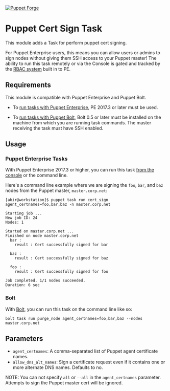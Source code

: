 [![Puppet Forge](https://img.shields.io/puppetforge/v/maju6406/cert_sign.svg)](https://forge.puppetlabs.com/maju6406/cert_sign)

# Puppet Cert Sign Task

This module adds a Task for perform puppet cert signing.

For Puppet Enterprise users, this means you can allow users or admins to sign nodes without giving them SSH access to your Puppet master! The ability to run this task remotely or via the Console is gated and tracked by the [RBAC system](https://puppet.com/docs/pe/2017.3/rbac/managing_access.html) built in to PE.

## Requirements

This module is compatible with Puppet Enterprise and Puppet Bolt.

* To [run tasks with Puppet Enterprise](https://puppet.com/docs/pe/2017.3/orchestrator/running_tasks.html), PE 2017.3 or later must be used.

* To [run tasks with Puppet Bolt](https://puppet.com/docs/bolt/0.x/running_tasks_and_plans_with_bolt.html), Bolt 0.5 or later must be installed on the machine from which you are running task commands. The master receiving the task must have SSH enabled.

## Usage

### Puppet Enterprise Tasks

With Puppet Enterprise 2017.3 or higher, you can run this task [from the console](https://puppet.com/docs/pe/2017.3/orchestrator/running_tasks_in_the_console.html) or the command line.

Here's a command line example where we are signing the `foo`, `bar`, and `baz` nodes from the Puppet master, `master.corp.net`:

```shell
[abir@workstation]$ puppet task run cert_sign agent_certnames=foo,bar,baz -n master.corp.net

Starting job ...
New job ID: 24
Nodes: 1

Started on master.corp.net ...
Finished on node master.corp.net
  bar :
    result : Cert successfully signed for bar

  baz :
    result : Cert successfully signed for baz

  foo :
    result : Cert successfully signed for foo

Job completed. 1/1 nodes succeeded.
Duration: 6 sec
```

### Bolt

With [Bolt](https://puppet.com/docs/bolt/0.x/running_tasks_and_plans_with_bolt.html), you can run this task on the command line like so:

```shell
bolt task run purge_node agent_certnames=foo,bar,baz --nodes master.corp.net
```

## Parameters

* `agent_certnames`: A comma-separated list of Puppet agent certificate names.
* `allow_dns_alt_names`: Sign a certificate request even if it contains one or more alternate DNS names. Defaults to no.

NOTE: You can not specify `all` or `--all` in the `agent_certnames` parameter. Attempts to sign the Puppet master cert will be ignored.